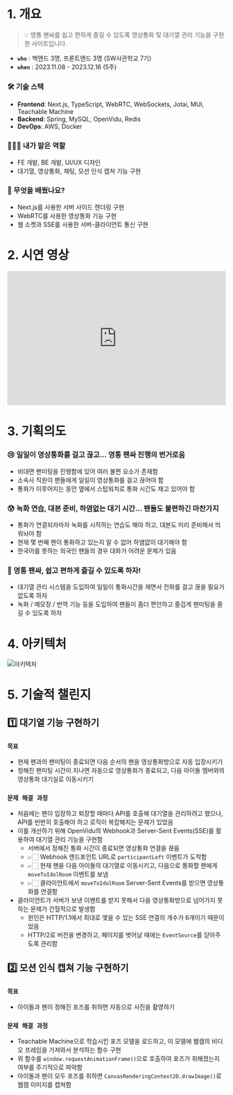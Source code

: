# 1. 개요
> 💡 영통 팬싸를 쉽고 편하게 즐길 수 있도록 영상통화 및 대기열 관리 기능을 구현한 사이트입니다.

* __`who`__ : 백엔드 3명, 프론트엔드 3명 (SW사관학교 7기)
* __`when`__ : 2023.11.08 - 2023.12.16 (5주)

### 🛠️ 기술 스택
* __Frontend__: Next.js, TypeScript, WebRTC, WebSockets, Jotai, MUI, Teachable Machine
* __Backend__: Spring, MySQL, OpenVidu, Redis
* __DevOps__: AWS, Docker

### 🙋🏻‍♀️ 내가 맡은 역할
* FE 개발, BE 개발, UI/UX 디자인
* 대기열, 영상통화, 채팅, 모션 인식 캡쳐 기능 구현

### 👀 무엇을 배웠나요?
* Next.js를 사용한 서버 사이드 렌더링 구현
* WebRTC를 사용한 영상통화 기능 구현
* 웹 소켓과 SSE를 사용한 서버-클라이언트 통신 구현

# 2. 시연 영상
<div style="position: relative; padding-bottom: 56.25%; padding-top: 25px; height: 0;">
    <iframe style="position: absolute; top: 0; left: 0; width: 100%; height: 100%;" src="https://www.youtube.com/embed/6jjJcgHJBaM?si=uVEB03HBzHf3PTcX" title="YouTube video player" frameborder="0" allow="accelerometer; autoplay; clipboard-write; encrypted-media; gyroscope; picture-in-picture; web-share" allowfullscreen></iframe>
</div>

# 3. 기획의도

### 😢 일일이 영상통화를 걸고 끊고... 영통 팬싸 진행의 번거로움
* 비대면 팬미팅을 진행함에 있어 여러 불편 요소가 존재함
* 소속사 직원이 팬들에게 일일이 영상통화를 걸고 끊어야 함
* 통화가 이루어지는 동안 옆에서 스탑워치로 통화 시간도 재고 있어야 함

### 😰 녹화 연습, 대본 준비, 하염없는 대기 시간... 팬들도 불편하긴 마찬가지
* 통화가 연결되자마자 녹화를 시작하는 연습도 해야 하고, 대본도 미리 준비해서 띄워놔야 함
* 현재 몇 번째 팬이 통화하고 있는지 알 수 없어 하염없이 대기해야 함
* 한국어를 못하는 외국인 팬들의 경우 대화가 어려운 문제가 있음

### 🤩 영통 팬싸, 쉽고 편하게 즐길 수 있도록 하자!
* 대기열 관리 시스템을 도입하여 일일이 통화시간을 재면서 전화를 걸고 끊을 필요가 없도록 하자
* 녹화 / 메모장 / 번역 기능 등을 도입하여 팬들이 좀더 편안하고 즐겁게 팬미팅을 즐길 수 있도록 하자

# 4. 아키텍처

![아키텍처](/assets/markdown/embed/doldolmeet/아키텍처.webp)

# 5. 기술적 챌린지

## 1️⃣ 대기열 기능 구현하기

### __`목표`__ 
* 현재 팬과의 팬미팅이 종료되면 다음 순서의 팬을 영상통화방으로 자동 입장시키기
* 정해진 팬미팅 시간이 지나면 자동으로 영상통화가 종료되고, 다음 아이돌 멤버와의 영상통화 대기실로 이동시키기

### __`문제 해결 과정`__
* 처음에는 팬이 입장하고 퇴장할 때마다 API를 호출해 대기열을 관리하려고 했으나, API를 빈번히 호출해야 하고 로직이 복잡해지는 문제가 있었음   
* 이를 개선하기 위해 OpenVidu의 Webhook과 Server-Sent Events(SSE)를 활용하여 대기열 관리 기능을 구현함
  * 서버에서 정해진 통화 시간이 종료되면 영상통화 연결을 끊음
  * 👉🏻 Webhook 엔드포인트 URL로 `participantLeft` 이벤트가 도착함
  * 👉🏻 현재 팬을 다음 아이돌의 대기열로 이동시키고, 다음으로 통화할 팬에게 `moveToIdolRoom` 이벤트를 보냄
  * 👉🏻 클라이언트에서 `moveToIdolRoom` Server-Sent Events를 받으면 영상통화를 연결함
* 클라이언트가 서버가 보낸 이벤트를 받지 못해서 다음 영상통화방으로 넘어가지 못하는 문제가 간헐적으로 발생함
  * 원인은 HTTP/1.1에서 최대로 맺을 수 있는 SSE 연결의 개수가 6개이기 때문이었음
  * HTTP/2로 버전을 변경하고, 페이지를 벗어날 때에는 `EventSource`를 닫아주도록 관리함

## 2️⃣ 모션 인식 캡쳐 기능 구현하기

### __`목표`__ 
* 아이돌과 팬이 정해진 포즈를 취하면 자동으로 사진을 촬영하기

### __`문제 해결 과정`__
* Teachable Machine으로 학습시킨 포즈 모델을 로드하고, 이 모델에 웹캠의 비디오 프레임을 가져와서 분석하는 함수 구현
* 위 함수를 `window.requestAnimationFrame()`으로 호출하여 포즈가 취해졌는지 여부를 주기적으로 파악함
* 아이돌과 팬이 모두 포즈를 취하면 `CanvasRenderingContext2D.drawImage()`로 웹캠 이미지를 캡쳐함
